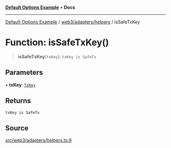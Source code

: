 [**Default Options Example**](../../../../README.md) • **Docs**

***

[Default Options Example](../../../../modules.md) / [web3/adapters/helpers](../README.md) / isSafeTxKey

# Function: isSafeTxKey()

> **isSafeTxKey**(`txKey`): `txKey is SafeTx`

## Parameters

• **txKey**: [`TxKey`](../../types/type-aliases/TxKey.md)

## Returns

`txKey is SafeTx`

## Source

[src/web3/adapters/helpers.ts:9](https://github.com/bgd-labs/fe-shared/blob/022d31eeb7e61eeffe2ddf65992458f822122ffc/src/web3/adapters/helpers.ts#L9)
